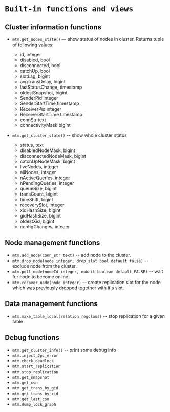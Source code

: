 # `Built-in functions and views`

## Cluster information functions

* `mtm.get_nodes_state()` — show status of nodes in cluster. Returns tuple of following values:
    * id, integer
    * disabled, bool
    * disconnected, bool
    * catchUp, bool
    * slotLag, bigint
    * avgTransDelay, bigint
    * lastStatusChange, timestamp
    * oldestSnapshot, bigint
    * SenderPid integer
    * SenderStartTime timestamp
    * ReceiverPid integer
    * ReceiverStartTime timestamp
    * connStr text
    * connectivityMask bigint

* `mtm.get_cluster_state()` -- show whole cluster status
    * status, text
    * disabledNodeMask, bigint
    * disconnectedNodeMask, bigint
    * catchUpNodeMask, bigint
    * liveNodes, integer
    * allNodes, integer
    * nActiveQueries, integer
    * nPendingQueries, integer
    * queueSize, bigint
    * transCount, bigint
    * timeShift, bigint
    * recoverySlot, integer
    * xidHashSize, bigint
    * gidHashSize, bigint
    * oldestXid, bigint
    * configChanges, integer


## Node management functions

* `mtm.add_node(conn_str text)` -- add node to the cluster.
* `mtm.drop_node(node integer, drop_slot bool default false)` -- exclude node from the cluster.
* `mtm.poll_node(nodeId integer, noWait boolean default FALSE)` -- wait for node to become online.
* `mtm.recover_node(node integer)` -- create replication slot for the node which was previously dropped together with it's slot.

## Data management functions

* `mtm.make_table_local(relation regclass)` -- stop replication for a given table

## Debug functions

* `mtm.get_cluster_info()` -- print some debug info
* `mtm.inject_2pc_error`
* `mtm.check_deadlock`
* `mtm.start_replication`
* `mtm.stop_replication`
* `mtm.get_snapshot`
* `mtm.get_csn`
* `mtm.get_trans_by_gid`
* `mtm.get_trans_by_xid`
* `mtm.get_last_csn`
* `mtm.dump_lock_graph`
